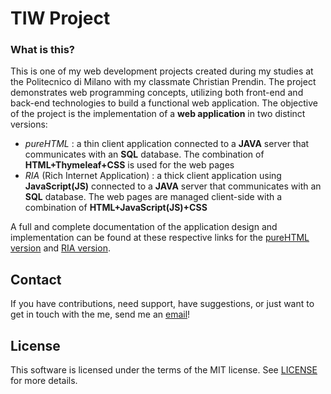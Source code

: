 # TIW Project

### What is this?

This is one of my web development projects created during my studies at the Politecnico di Milano with my classmate Christian Prendin. The project demonstrates web programming concepts, utilizing both front-end and back-end technologies to build a functional web application.
The objective of the project is the implementation of a **web application** in two distinct versions:
* *pureHTML* : a thin client application connected to a **JAVA** server that communicates with an **SQL** database. The combination of **HTML+Thymeleaf+CSS** is used for the web pages
* *RIA* (Rich Internet Application) : a thick client application using **JavaScript(JS)** connected to a **JAVA** server that communicates with an **SQL** database. The web pages are managed client-side with a combination of **HTML+JavaScript(JS)+CSS**

A full and complete documentation of the application design and implementation can be found at these respective links for the [pureHTML version](PureHTML.pdf) and [RIA version](Javascript.pdf).

## Contact

If you have contributions, need support, have suggestions, or just want to get in touch with the me, send me an [email](mailto:riccardo.pianalto.8@gmail.com)!

## License

This software is licensed under the terms of the MIT license.
See [LICENSE](LICENSE) for more details.
